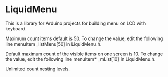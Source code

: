 LiquidMenu
==========
This is a library for Arduino projects for building menu on LCD with keyboard.

Maximum count items default is 50. To change the value, edit the following line
menuItem _listMenu[50] in LiquidMenu.h.

Default maximum count of the visible items on one screen is 10. To change the value, edit the following line
menuItem* _mList[10] in LiquidMenu.h.

Unlimited count nesting levels. 
